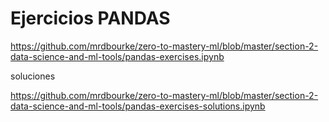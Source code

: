
# Ejercicios PANDAS

https://github.com/mrdbourke/zero-to-mastery-ml/blob/master/section-2-data-science-and-ml-tools/pandas-exercises.ipynb

soluciones

https://github.com/mrdbourke/zero-to-mastery-ml/blob/master/section-2-data-science-and-ml-tools/pandas-exercises-solutions.ipynb



